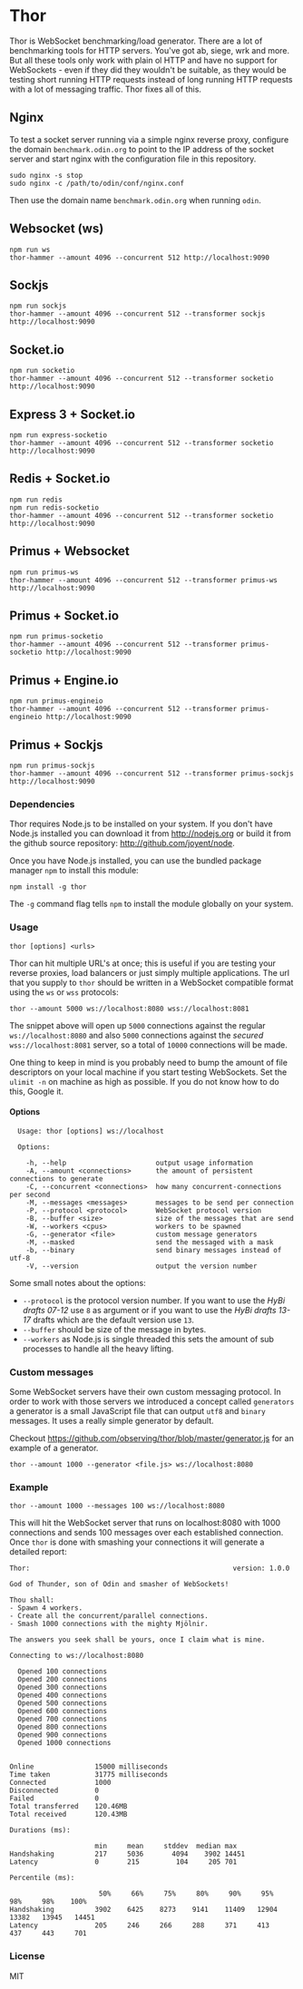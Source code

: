 # Thor

Thor is WebSocket benchmarking/load generator. There are a lot of benchmarking
tools for HTTP servers. You've got ab, siege, wrk and more. But all these tools
only work with plain ol HTTP and have no support for WebSockets - even if they did
they wouldn't be suitable, as they would be testing short running HTTP requests
instead of long running HTTP requests with a lot of messaging traffic. Thor
fixes all of this.

## Nginx

To test a socket server running via a simple nginx reverse proxy, configure the domain `benchmark.odin.org` to point to the IP address of the socket server and start nginx with the configuration file in this repository.

```
sudo nginx -s stop
sudo nginx -c /path/to/odin/conf/nginx.conf
```

Then use the domain name `benchmark.odin.org` when running `odin`.

## Websocket (ws)

```
npm run ws
thor-hammer --amount 4096 --concurrent 512 http://localhost:9090
```

## Sockjs

```
npm run sockjs
thor-hammer --amount 4096 --concurrent 512 --transformer sockjs http://localhost:9090
```

## Socket.io

```
npm run socketio
thor-hammer --amount 4096 --concurrent 512 --transformer socketio http://localhost:9090
```

## Express 3 + Socket.io

```
npm run express-socketio
thor-hammer --amount 4096 --concurrent 512 --transformer socketio http://localhost:9090
```

## Redis + Socket.io

```
npm run redis
npm run redis-socketio
thor-hammer --amount 4096 --concurrent 512 --transformer socketio http://localhost:9090
```

## Primus + Websocket

```
npm run primus-ws
thor-hammer --amount 4096 --concurrent 512 --transformer primus-ws http://localhost:9090
```

## Primus + Socket.io

```
npm run primus-socketio
thor-hammer --amount 4096 --concurrent 512 --transformer primus-socketio http://localhost:9090
```

## Primus + Engine.io

```
npm run primus-engineio
thor-hammer --amount 4096 --concurrent 512 --transformer primus-engineio http://localhost:9090
```

## Primus + Sockjs

```
npm run primus-sockjs
thor-hammer --amount 4096 --concurrent 512 --transformer primus-sockjs http://localhost:9090
```


### Dependencies

Thor requires Node.js to be installed on your system. If you don't have Node.js
installed you can download it from http://nodejs.org or build it from the github
source repository: http://github.com/joyent/node.

Once you have Node.js installed, you can use the bundled package manager `npm` to
install this module:

```
npm install -g thor
```

The `-g` command flag tells `npm` to install the module globally on your system.

### Usage

```
thor [options] <urls>
```

Thor can hit multiple URL's at once; this is useful if you are testing your
reverse proxies, load balancers or just simply multiple applications. The url
that you supply to `thor` should be written in a WebSocket compatible format
using the `ws` or `wss` protocols:

```
thor --amount 5000 ws://localhost:8080 wss://localhost:8081
```

The snippet above will open up `5000` connections against the regular
`ws://localhost:8080` and also `5000` connections against the *secured*
`wss://localhost:8081` server, so a total of `10000` connections will be made.

One thing to keep in mind is you probably need to bump the amount of file
descriptors on your local machine if you start testing WebSockets. Set the
`ulimit -n` on machine as high as possible. If you do not know how to do this,
Google it.

#### Options

```
  Usage: thor [options] ws://localhost

  Options:

    -h, --help                      output usage information
    -A, --amount <connections>      the amount of persistent connections to generate
    -C, --concurrent <connections>  how many concurrent-connections per second
    -M, --messages <messages>       messages to be send per connection
    -P, --protocol <protocol>       WebSocket protocol version
    -B, --buffer <size>             size of the messages that are send
    -W, --workers <cpus>            workers to be spawned
    -G, --generator <file>          custom message generators
    -M, --masked                    send the messaged with a mask
    -b, --binary                    send binary messages instead of utf-8
    -V, --version                   output the version number
```

Some small notes about the options:

- `--protocol` is the protocol version number. If you want to use the *HyBi drafts
  07-12* use `8` as argument or if you want to use the *HyBi drafts 13-17*
  drafts which are the default version use `13`.
- `--buffer` should be size of the message in bytes.
- `--workers` as Node.js is single threaded this sets the amount of sub
  processes to handle all the heavy lifting.

### Custom messages

Some WebSocket servers have their own custom messaging protocol. In order to
work with those servers we introduced a concept called `generators` a generator
is a small JavaScript file that can output `utf8` and `binary` messages. It uses
a really simple generator by default. 

Checkout https://github.com/observing/thor/blob/master/generator.js for an
example of a generator.

```
thor --amount 1000 --generator <file.js> ws://localhost:8080
```

### Example

```
thor --amount 1000 --messages 100 ws://localhost:8080
```

This will hit the WebSocket server that runs on localhost:8080 with 1000
connections and sends 100 messages over each established connection. Once `thor`
is done with smashing your connections it will generate a detailed report:

```
Thor:                                                  version: 1.0.0

God of Thunder, son of Odin and smasher of WebSockets!

Thou shall:
- Spawn 4 workers.
- Create all the concurrent/parallel connections.
- Smash 1000 connections with the mighty Mjölnir.

The answers you seek shall be yours, once I claim what is mine.

Connecting to ws://localhost:8080

  Opened 100 connections
  Opened 200 connections
  Opened 300 connections
  Opened 400 connections
  Opened 500 connections
  Opened 600 connections
  Opened 700 connections
  Opened 800 connections
  Opened 900 connections
  Opened 1000 connections


Online               15000 milliseconds
Time taken           31775 milliseconds
Connected            1000
Disconnected         0
Failed               0
Total transferred    120.46MB
Total received       120.43MB

Durations (ms):

                     min     mean     stddev  median max
Handshaking          217     5036       4094    3902 14451
Latency              0       215         104     205 701

Percentile (ms):

                      50%     66%     75%     80%     90%     95%     98%     98%    100%
Handshaking          3902    6425    8273    9141    11409   12904   13382   13945   14451
Latency              205     246     266     288     371     413     437     443     701
```

### License

MIT
